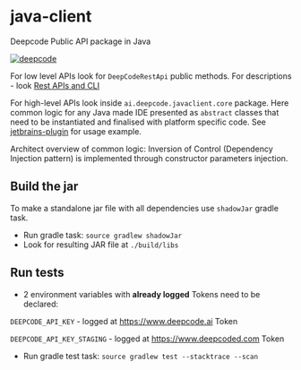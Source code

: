 # java-client
Deepcode Public API package in Java

[![deepcode](https://www.deepcode.ai/api/gh/badge?key=eyJhbGciOiJIUzI1NiIsInR5cCI6IkpXVCJ9.eyJwbGF0Zm9ybTEiOiJnaCIsIm93bmVyMSI6IkRlZXBDb2RlQUkiLCJyZXBvMSI6ImphdmEtY2xpZW50IiwiaW5jbHVkZUxpbnQiOmZhbHNlLCJhdXRob3JJZCI6MTI0NjksImlhdCI6MTU5NjA5NzIzMn0.a8lZClW69fj53juqAW0NJ6uWh-1iOXiR-mn5pN3eATc)](https://www.deepcode.ai/app/gh/DeepCodeAI/java-client/_/dashboard?utm_content=gh%2FDeepCodeAI%2Fjava-client)

For low level APIs look for `DeepCodeRestApi` public methods. For descriptions - look [Rest APIs and CLI](https://deepcode.freshdesk.com/support/solutions/folders/60000321393)

For high-level APIs look inside `ai.deepcode.javaclient.core` package.
Here common logic for any Java made IDE presented as `abstract` classes that need to be instantiated and finalised with platform specific code.
See [jetbrains-plugin](https://github.com/DeepCodeAI/jetbrains-plugin) for usage example.

Architect overview of common logic: Inversion of Control (Dependency Injection pattern) is implemented through constructor parameters injection. 

## Build the jar

To make a standalone jar file with all dependencies use `shadowJar` gradle task.
- Run gradle task: `source gradlew shadowJar`
- Look for resulting JAR file at `./build/libs`

## Run tests

- 2 environment variables with __already logged__ Tokens need to be declared:

`DEEPCODE_API_KEY` - logged at https://www.deepcode.ai Token 

`DEEPCODE_API_KEY_STAGING` - logged at https://www.deepcoded.com Token

- Run gradle test task: `source gradlew test --stacktrace --scan`